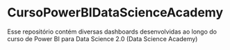 # CursoPowerBIDataScienceAcademy
Esse repositório contém diversas dashboards desenvolvidas ao longo do curso de Power BI para Data Science 2.0 (Data Science Academy)
